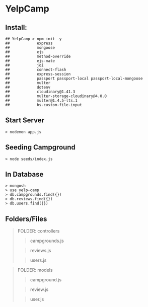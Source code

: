 # YelpCamp

## Install: 
```
## YelpCamp > npm init -y
##            express 
##            mongoose 
##            ejs 
##            method-override
##            ejs-mate
##            joi
##            connect-flash
##            express-session
##            passport passport-local passport-local-mongoose
##            multer
##            dotenv
##            cloudinary@1.41.3
##            multer-storage-cloudinary@4.0.0
##            multer@1.4.5-lts.1
##            bs-custom-file-input

```

## Start Server
```
> nodemon app.js
```
## Seeding Campground
```
> node seeds/index.js
```
## In Database
```
> mongosh
> use yelp-camp
> db.campgrounds.find({})
> db.reviews.find({})
> db.users.find({})
```

## Folders/Files
> FOLDER: controllers
>> campgrounds.js
>
>> reviews.js
>
>> users.js

> FOLDER: models
>> campground.js
>
>> review.js
>
>> user.js